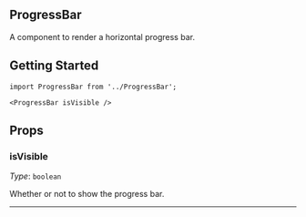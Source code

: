ProgressBar
---

A component to render a horizontal progress bar.

## Getting Started

```
import ProgressBar from '../ProgressBar';

<ProgressBar isVisible />
```

## Props

### isVisible

_Type_: `boolean`

Whether or not to show the progress bar.

---
